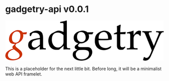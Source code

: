 # gadgetry-api v0.0.1

![Gadgetry title](img/gadgetry.png)

This is a placeholder for the next little bit. Before long, it will be a
minimalist web API framelet.


